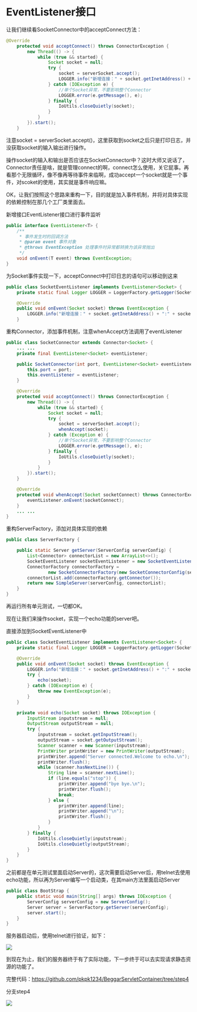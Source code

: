 # EventListener接口

让我们继续看SocketConnector中的acceptConnect方法：

```java
@Override
    protected void acceptConnect() throws ConnectorException {
        new Thread(() -> {
            while (true && started) {
                Socket socket = null;
                try {
                    socket = serverSocket.accept();
                    LOGGER.info("新增连接：" + socket.getInetAddress() + ":" + socket.getPort());
                } catch (IOException e) {
                    //单个Socket异常，不要影响整个Connector
                    LOGGER.error(e.getMessage(), e);
                } finally {
                    IoUtils.closeQuietly(socket);
                }
            }
        }).start();
    }
```

注意socket = serverSocket.accept\(\)，这里获取到socket之后只是打印日志，并没获取socket的输入输出进行操作。

操作socket的输入和输出是否应该在SocketConnector中？这时大师又说话了，Connector责任是啥，就是管理connect的啊，connect怎么使用，关它屁事。再看那个无限循环，像不像再等待事件来临啊，成功accept一个socket就是一个事件，对scoket的使用，其实就是事件响应嘛。

OK，让我们按照这个思路来重构一下，目的就是加入事件机制，并将对具体实现的依赖控制在那几个工厂类里面去。

新增接口EventListener接口进行事件监听

```java
public interface EventListener<T> {
    /**
     * 事件发生时的回调方法
     * @param event 事件对象
     * @throws EventException 处理事件时异常都转换为该异常抛出
     */
    void onEvent(T event) throws EventException;
}
```

为Socket事件实现一下，acceptConnect中打印日志的语句可以移动到这来

```java
public class SocketEventListener implements EventListener<Socket> {
    private static final Logger LOGGER = LoggerFactory.getLogger(SocketEventListener.class);

    @Override
    public void onEvent(Socket socket) throws EventException {
        LOGGER.info("新增连接：" + socket.getInetAddress() + ":" + socket.getPort());
    }
```

重构Connector，添加事件机制，注意whenAccept方法调用了eventListener

```java
public class SocketConnector extends Connector<Socket> {
    ... ...
    private final EventListener<Socket> eventListener;

    public SocketConnector(int port, EventListener<Socket> eventListener) {
        this.port = port;
        this.eventListener = eventListener;
    }

    @Override
    protected void acceptConnect() throws ConnectorException {
        new Thread(() -> {
            while (true && started) {
                Socket socket = null;
                try {
                    socket = serverSocket.accept();
                    whenAccept(socket);
                } catch (Exception e) {
                    //单个Socket异常，不要影响整个Connector
                    LOGGER.error(e.getMessage(), e);
                } finally {
                    IoUtils.closeQuietly(socket);
                }
            }
        }).start();
    }

    @Override
    protected void whenAccept(Socket socketConnect) throws ConnectorException {
        eventListener.onEvent(socketConnect);
    }
    ... ...
}
```

重构ServerFactory，添加对具体实现的依赖

```java
public class ServerFactory {

    public static Server getServer(ServerConfig serverConfig) {
        List<Connector> connectorList = new ArrayList<>();
        SocketEventListener socketEventListener = new SocketEventListener();
        ConnectorFactory connectorFactory =
                new SocketConnectorFactory(new SocketConnectorConfig(serverConfig.getPort()), socketEventListener);
        connectorList.add(connectorFactory.getConnector());
        return new SimpleServer(serverConfig, connectorList);
    }
}
```

再运行所有单元测试，一切都OK。

现在让我们来操作socket，实现一个echo功能的server吧。

直接添加到SocketEventListener中

```java
public class SocketEventListener implements EventListener<Socket> {
    private static final Logger LOGGER = LoggerFactory.getLogger(SocketEventListener.class);

    @Override
    public void onEvent(Socket socket) throws EventException {
        LOGGER.info("新增连接：" + socket.getInetAddress() + ":" + socket.getPort());
        try {
            echo(socket);
        } catch (IOException e) {
            throw new EventException(e);
        }
    }

    private void echo(Socket socket) throws IOException {
        InputStream inputstream = null;
        OutputStream outputStream = null;
        try {
            inputstream = socket.getInputStream();
            outputStream = socket.getOutputStream();
            Scanner scanner = new Scanner(inputstream);
            PrintWriter printWriter = new PrintWriter(outputStream);
            printWriter.append("Server connected.Welcome to echo.\n");
            printWriter.flush();
            while (scanner.hasNextLine()) {
                String line = scanner.nextLine();
                if (line.equals("stop")) {
                    printWriter.append("bye bye.\n");
                    printWriter.flush();
                    break;
                } else {
                    printWriter.append(line);
                    printWriter.append("\n");
                    printWriter.flush();
                }
            }
        } finally {
            IoUtils.closeQuietly(inputstream);
            IoUtils.closeQuietly(outputStream);
        }
    }
}
```

之前都是在单元测试里面启动Server的，这次需要启动Server后，用telnet去使用echo功能，所以再为Server编写一个启动类，在其main方法里面启动Server

```java
public class BootStrap {
    public static void main(String[] args) throws IOException {
        ServerConfig serverConfig = new ServerConfig();
        Server server = ServerFactory.getServer(serverConfig);
        server.start();
    }
}
```

服务器启动后，使用telnet进行验证，如下：

![](/assets/test-echo.jpg)

到现在为止，我们的服务器终于有了实际功能，下一步终于可以去实现请求静态资源的功能了。

完整代码：https://github.com/pkpk1234/BeggarServletContainer/tree/step4

分支step4

![](/assets/git-br-step4.jpg)

